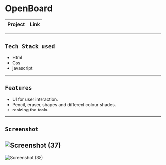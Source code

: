 # OpenBoard
| Project | Link |
| ------ | ------ |


---
## `Tech Stack used`
- Html
- Css
- javascript
---
## `Features`
- UI for user interaction.
- Pencil, eraser, shapes and different colour shades.
- resizing the tools.
---
## `Screenshot`
![Screenshot (37)](https://user-images.githubusercontent.com/88803873/169599742-e652fe1e-a99d-45fd-90f1-4e39ffdd1459.png)
-
![Screenshot (38)](https://user-images.githubusercontent.com/88803873/169599799-68e24d8b-a5e8-469b-a4f6-ad97de22c501.png)
